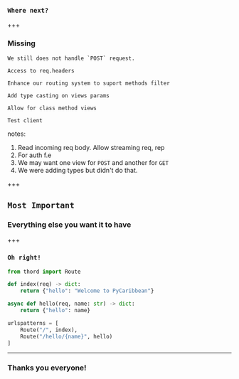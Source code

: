 ### `Where next?` <!-- .element: class="fragment" -->


+++

### Missing <!-- .element: class="fragment" -->

    We still does not handle `POST` request.
<!-- .element: class="fragment" -->

    Access to req.headers
<!-- .element: class="fragment" -->

    Enhance our routing system to suport methods filter
<!-- .element: class="fragment" -->

    Add type casting on views params
<!-- .element: class="fragment" -->

    Allow for class method views
<!-- .element: class="fragment" -->

    Test client
<!-- .element: class="fragment" -->

notes:

1. Read incoming req body.
   Allow streaming req, rep
2. For auth f.e
3. We may want one view for `POST` and another for `GET`
4. We were adding types but didn't do that.


+++

## `Most Important` <!-- .element: class="fragment" -->
### Everything else you want it to have <!-- .element: class="fragment fade-up" -->


+++

### `Oh right!` <!-- .element: class="fragment" -->


```python
from thord import Route

def index(req) -> dict:
    return {"hello": "Welcome to PyCaribbean"}

async def hello(req, name: str) -> dict:
    return {"hello": name}

urlspatterns = [
    Route("/", index),
    Route("/hello/{name}", hello)
]
```
<!-- .element: class="fragment" -->


---

<!-- .slide: data-background-color="#e7ad52" -->
### Thanks you everyone!